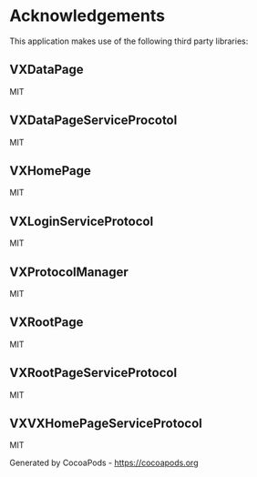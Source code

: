 # Acknowledgements
This application makes use of the following third party libraries:

## VXDataPage

MIT


## VXDataPageServiceProcotol

MIT


## VXHomePage

MIT


## VXLoginServiceProtocol

MIT


## VXProtocolManager

MIT


## VXRootPage

MIT


## VXRootPageServiceProtocol

MIT


## VXVXHomePageServiceProtocol

MIT

Generated by CocoaPods - https://cocoapods.org
